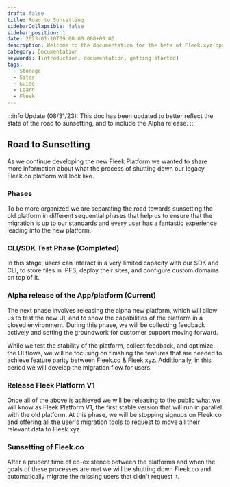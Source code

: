 ```yaml
---
draft: false
title: Road to Sunsetting
sidebarCollapsible: false
sidebar_position: 1
date: 2023-01-10T09:00:00.000+00:00
description: Welcome to the documentation for the beta of Fleek.xyz(opens in a new tab). Whether you are an expert or an absolute beginner, you'll find your answers here.
category: Documentation
keywords: [introduction, documentation, getting started]
tags:
  - Storage
  - Sites
  - Guide
  - Learn
  - Fleek
---
```


:::info
Update (08/31/23): This doc has been updated to better reflect the state of the road to sunsetting, and to include the Alpha release.
:::

## Road to Sunsetting
As we continue developing the new Fleek Platform we wanted to share more information about what the process of shutting down our legacy Fleek.co platform will look like. 

### Phases

To be more organized we are separating the road towards sunsetting the old platform in different sequential phases that help us to ensure that the migration is up to our standards and every user has a fantastic experience leading into the new platform.

### CLI/SDK Test Phase (Completed)

In this stage, users can interact in a very limited capacity with our SDK and CLI, to store files in IPFS, deploy their sites, and configure custom domains on top of it.

### Alpha release of the App/platform (Current)

The next phase involves releasing the alpha new platform, which will allow us to test the new UI, and to show the capabilities of the platform in a closed environment. During this phase, we will be collecting feedback actively and setting the groundwork for customer support moving forward.

While we test the stability of the platform, collect feedback, and optimize the UI flows, we will be focusing on finishing the features that are needed to achieve feature parity between Fleek.co & Fleek.xyz. Additionally, in this period we will develop the migration flow for users.

### Release Fleek Platform V1

Once all of the above is achieved we will be releasing to the public what we will know as Fleek Platform V1, the first stable version that will run in parallel with the old platform. At this phase, we will be stopping signups on Fleek.co and offering all the user's migration tools to request to move all their relevant data to Fleek.xyz.

### Sunsetting of Fleek.co

After a prudent time of co-existence between the platforms and when the goals of these processes are met we will be shutting down Fleek.co and automatically migrate the missing users that didn't request it.
